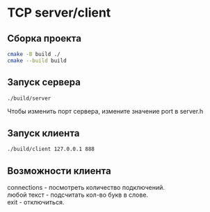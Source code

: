 # TCP server/client
## Сборка проекта

```bash
cmake -B build ./
cmake --build build
```

## Запуск сервера

```bash
./build/server
```

Чтобы изменить порт сервера, измените значение port в server.h
## Запуск клиента

```bash
./build/client 127.0.0.1 888
```

## Возможности клиента

connections - посмотреть количество подключений. \
любой текст - подсчитать кол-во букв в слове. \
exit - отключиться.